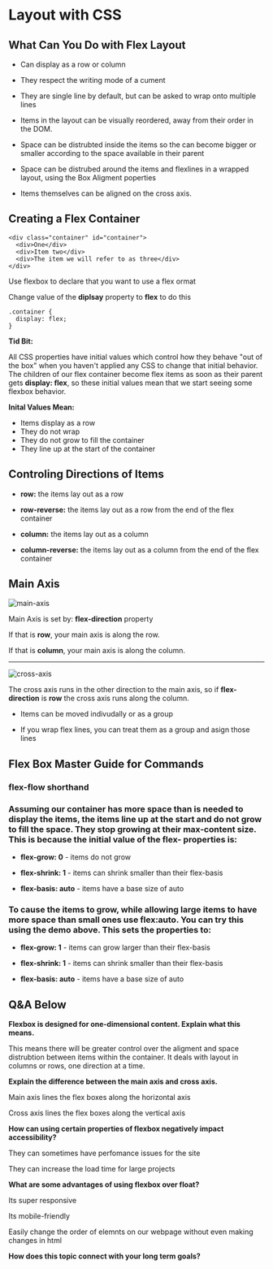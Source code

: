 # Layout with CSS

## What Can You Do with Flex Layout

- Can display as a row or column

- They respect the writing mode of a cument

- They are single line by default, but can be asked to wrap onto multiple lines

- Items in the layout can be visually reordered, away from their order in the DOM.

- Space can be distrubted inside the items so the can become bigger or smaller according to the space available in their parent

- Space can be distrubed around the items and flexlines in a wrapped layout, using the Box Aligment poperties

- Items themselves can be aligned on the cross axis.

## Creating a Flex Container

```
<div class="container" id="container">
  <div>One</div>
  <div>Item two</div>
  <div>The item we will refer to as three</div>
</div>
```

Use flexbox to declare that you want to use a flex ormat

Change value of the **diplsay** property to **flex** to do this

```
.container {
  display: flex;
}
```


**Tid Bit:** 

All CSS properties have initial values which control how they behave "out of the box" when you haven't applied any CSS to change that initial behavior. The children of our flex container become flex items as soon as their parent gets **display: flex**, so these initial values mean that we start seeing some flexbox behavior.

**Inital Values Mean:**

- Items display as a row
- They do not wrap
- They do not grow to fill the container
- They line up at the start of the container

## Controling Directions of Items

- **row:** the items lay out as a row

- **row-reverse:** the items lay out as a row from the end of the flex container

- **column:** the items lay out as a column

- **column-reverse:** the items lay out as a column from the end of the flex container

## Main Axis

![main-axis](https://web-dev.imgix.net/image/VbAJIREinuYvovrBzzvEyZOpw5w1/xKtf0cHRw0xQyiyYuuyz.svg)

Main Axis is set by: **flex-direction** property

If that is **row**, your main axis is along the row.

If that is **column**, your main axis is along the column.

----

![cross-axis](https://web-dev.imgix.net/image/VbAJIREinuYvovrBzzvEyZOpw5w1/5wCsZcBmK5L33LS7nOmP.svg)

The cross axis runs in the other direction to the main axis, so if **flex-direction** is **row** the cross axis runs along the column.

- Items can be moved indivudally or as a group

- If you wrap flex lines, you can treat them as a group and asign those lines

## Flex Box Master Guide for Commands

### flex-flow shorthand
 

 ### Assuming our container has more space than is needed to display the items, the items line up at the start and do not grow to fill the space. They stop growing at their max-content size. This is because the initial value of the flex- properties is:

- **flex-grow: 0** - items do not grow

- **flex-shrink: 1** - items can shrink smaller than their flex-basis

- **flex-basis: auto** - items have a base size of auto

### To cause the items to grow, while allowing large items to have more space than small ones use flex:auto. You can try this using the demo above. This sets the properties to:

- **flex-grow: 1** - items can grow larger than their flex-basis

- **flex-shrink: 1** - items can shrink smaller than their flex-basis

- **flex-basis: auto** - items have a base size of auto



## Q&A Below

**Flexbox is designed for one-dimensional content. Explain what this means.**

This means there will be greater control over the aligment and space distrubtion between items within the container. It deals with layout in columns or rows, one direction at a time. 

**Explain the difference between the main axis and cross axis.**

Main axis lines the flex boxes along the horizontal axis 

Cross axis lines the flex boxes along the vertical axis

**How can using certain properties of flexbox negatively impact accessibility?**

They can sometimes have perfomance issues for the site

They can increase the load time for large projects

**What are some advantages of using flexbox over float?**

Its super responsive

Its mobile-friendly

Easily change the order of elemnts on our webpage without even making changes in html

**How does this topic connect with your long term goals?**

